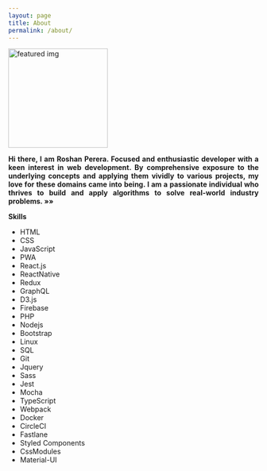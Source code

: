 ```yaml
---
layout: page
title: About
permalink: /about/
---
```

<main class="grid-container">
    <article class="featured">
        <div id="test" onmousedown='return false;' onselectstart='return false;'>
            <img class="center-block" src="https://avatars.githubusercontent.com/u/68834456?v=4" alt="featured img" width="200" height="200" role="img" />
        </div>
        <div style="text-align: justify;">   
            <div id="test" onmousedown='return false;' onselectstart='return false;'>
                <p><b>Hi there, I am Roshan Perera. Focused and enthusiastic developer with a keen interest in web development. By comprehensive exposure to the underlying concepts and applying them vividly to various projects, my love for these domains came into being. I am a passionate individual who thrives to build and apply algorithms to solve real-world industry problems.&nbsp;&raquo;&raquo;</b></p>
            </div>
        </div>
    </article>
</main>

<div class="skills">
    <p><b>Skills</b></p>
    <ul>
        <li>HTML</li>
        <li>CSS</li>
        <li>JavaScript</li>
        <li>PWA</li>
        <li>React.js</li>
        <li>ReactNative</li>
        <li>Redux</li>
        <li>GraphQL</li>
        <li>D3.js</li>
        <li>Firebase</li>
        <li>PHP</li>
        <li>Nodejs</li>
        <li>Bootstrap</li>
        <li>Linux</li>
        <li>SQL</li>
        <li>Git</li>
        <li>Jquery</li>
        <li>Sass</li>
        <li>Jest</li>
        <li>Mocha</li>
        <li>TypeScript</li>
        <li>Webpack</li>
        <li>Docker</li>
        <li>CircleCI</li>
        <li>Fastlane</li>
        <li>Styled Components</li>
        <li>CssModules</li>
        <li>Material-UI</li>
    </ul>
</div>

<script src="/js/jquery.min.js"></script>
<link rel="stylesheet" type="text/css" href="/css/styles.css"/>